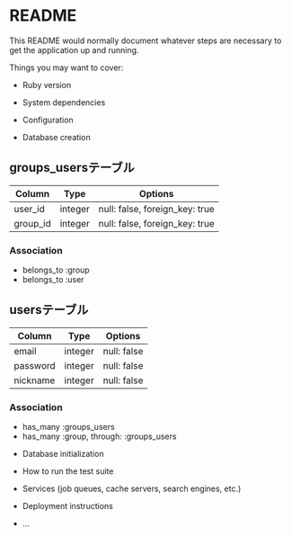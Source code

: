 # README

This README would normally document whatever steps are necessary to get the
application up and running.

Things you may want to cover:

* Ruby version

* System dependencies

* Configuration

* Database creation

## groups_usersテーブル

|Column|Type|Options|
|------|----|-------|
|user_id|integer|null: false, foreign_key: true|
|group_id|integer|null: false, foreign_key: true|

### Association
- belongs_to :group
- belongs_to :user

## usersテーブル

|Column|Type|Options|
|------|----|-------|
|email|integer|null: false|
|password|integer|null: false|
|nickname|integer|null: false|

### Association
- has_many :groups_users
- has_many :group, through: :groups_users

* Database initialization

* How to run the test suite

* Services (job queues, cache servers, search engines, etc.)

* Deployment instructions

* ...
